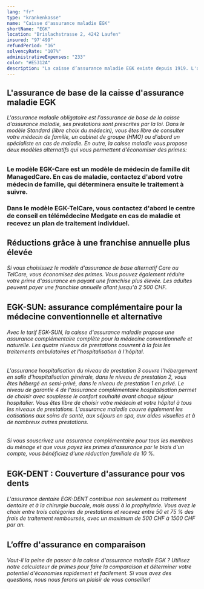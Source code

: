 ```yaml
---
lang: "fr"
type: "krankenkasse"
name: "Caisse d'assurance maladie EGK"
shortName: "EGK"
location: "Brislachstrasse 2, 4242 Laufen"
insured: "97'499"
refundPeriod: "16"
solvencyRate: "107%"
administrativeExpenses: "233"
color: "#E5312A"
description: "La caisse d’assurance maladie EGK existe depuis 1919. L'abréviation signifie La Caisse fédérale d'assurance maladie, le siège social de l'assureur est situé à Laufen. Plus de 98 400 personnes ont souscrit une assurance de base auprès de l'entreprise. En plus de l'assurance maladie obligatoire, EGK propose également différentes assurances complémentaires."
---
```


## L'assurance de base de la caisse d'assurance maladie EGK

###### L'assurance maladie obligatoire est l'assurance de base de la caisse d'assurance maladie, ses prestations sont prescrites par la loi. Dans le modèle Standard (libre choix du médecin), vous êtes libre de consulter votre médecin de famille, un cabinet de groupe (HMO) ou d'abord un spécialiste en cas de maladie. En outre, la caisse maladie vous propose deux modèles alternatifs qui vous permettent d'économiser des primes:

### Le modèle EGK-Care est un modèle de médecin de famille dit ManagedCare. En cas de maladie, contactez d'abord votre médecin de famille, qui déterminera ensuite le traitement à suivre.

### Dans le modèle EGK-TelCare, vous contactez d'abord le centre de conseil en télémédecine Medgate en cas de maladie et recevez un plan de traitement individuel.

## Réductions grâce à une franchise annuelle plus élevée

###### Si vous choisissez le modèle d'assurance de base alternatif Care ou TelCare, vous économisez des primes. Vous pouvez également réduire votre prime d'assurance en payant une franchise plus élevée. Les adultes peuvent payer une franchise annuelle allant jusqu'à 2 500 CHF.

## EGK-SUN: assurance complémentaire pour la médecine conventionnelle et alternative

###### Avec le tarif EGK-SUN, la caisse d'assurance maladie propose une assurance complémentaire complète pour la médecine conventionnelle et naturelle. Les quatre niveaux de prestations couvrent à la fois les traitements ambulatoires et l'hospitalisation à l'hôpital.

###### L'assurance hospitalisation du niveau de prestation 3 couvre l'hébergement en salle d'hospitalisation générale, dans le niveau de prestation 2, vous êtes hébergé en semi-privé, dans le niveau de prestation 1 en privé. Le niveau de garantie 4 de l'assurance complémentaire hospitalisation permet de choisir avec souplesse le confort souhaité avant chaque séjour hospitalier. Vous êtes libre de choisir votre médecin et votre hôpital à tous les niveaux de prestations. L'assurance maladie couvre également les cotisations aux soins de santé, aux séjours en spa, aux aides visuelles et à de nombreux autres prestations.

###### Si vous souscrivez une assurance complémentaire pour tous les membres du ménage et que vous payez les primes d'assurance par le biais d'un compte, vous bénéficiez d'une réduction familiale de 10 %.

## EGK-DENT : Couverture d'assurance pour vos dents

###### L'assurance dentaire EGK-DENT contribue non seulement au traitement dentaire et à la chirurgie buccale, mais aussi à la prophylaxie. Vous avez le choix entre trois catégories de prestations et recevez entre 50 et 75 % des frais de traitement remboursés, avec un maximum de 500 CHF à 1500 CHF par an.

## L’offre d'assurance en comparaison

###### Vaut-il la peine de passer à la caisse d'assurance maladie EGK ? Utilisez notre calculateur de primes pour faire la comparaison et déterminer votre potentiel d'économies rapidement et facilement. Si vous avez des questions, nous nous ferons un plaisir de vous conseiller!
